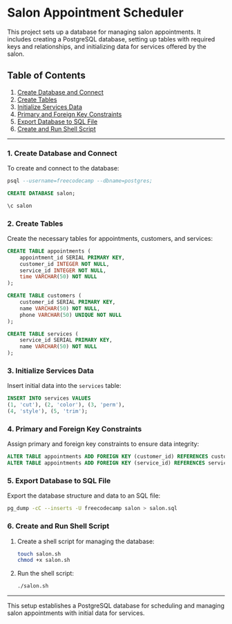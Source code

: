 # Salon Appointment Scheduler

This project sets up a database for managing salon appointments. It includes creating a PostgreSQL database, setting up tables with required keys and relationships, and initializing data for services offered by the salon.

## Table of Contents
1. [Create Database and Connect](#create-database-and-connect)
2. [Create Tables](#create-tables)
3. [Initialize Services Data](#initialize-services-data)
4. [Primary and Foreign Key Constraints](#primary-and-foreign-key-constraints)
5. [Export Database to SQL File](#export-database-to-sql-file)
6. [Create and Run Shell Script](#create-and-run-shell-script)

---

### 1. Create Database and Connect
To create and connect to the database:
```sql
psql --username=freecodecamp --dbname=postgres;

CREATE DATABASE salon;

\c salon
```

### 2. Create Tables
Create the necessary tables for appointments, customers, and services:
```sql
CREATE TABLE appointments (
    appointment_id SERIAL PRIMARY KEY,
    customer_id INTEGER NOT NULL,
    service_id INTEGER NOT NULL,
    time VARCHAR(50) NOT NULL
);

CREATE TABLE customers (
    customer_id SERIAL PRIMARY KEY,
    name VARCHAR(50) NOT NULL,
    phone VARCHAR(50) UNIQUE NOT NULL
);

CREATE TABLE services (
    service_id SERIAL PRIMARY KEY,
    name VARCHAR(50) NOT NULL
);
```

### 3. Initialize Services Data
Insert initial data into the `services` table:
```sql
INSERT INTO services VALUES
(1, 'cut'), (2, 'color'), (3, 'perm'), 
(4, 'style'), (5, 'trim');
```

### 4. Primary and Foreign Key Constraints
Assign primary and foreign key constraints to ensure data integrity:
```sql
ALTER TABLE appointments ADD FOREIGN KEY (customer_id) REFERENCES customers (customer_id);
ALTER TABLE appointments ADD FOREIGN KEY (service_id) REFERENCES services (service_id);
```

### 5. Export Database to SQL File
Export the database structure and data to an SQL file:
```bash
pg_dump -cC --inserts -U freecodecamp salon > salon.sql
```

### 6. Create and Run Shell Script
1. Create a shell script for managing the database:
   ```bash
   touch salon.sh
   chmod +x salon.sh
   ```
2. Run the shell script:
   ```bash
   ./salon.sh
   ```

--- 

This setup establishes a PostgreSQL database for scheduling and managing salon appointments with initial data for services.
